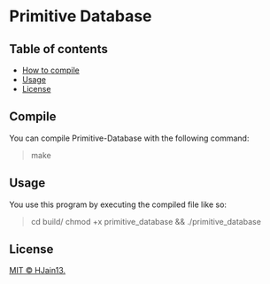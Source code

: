 # Primitive Database

## Table of contents

- [How to compile](#compile)
- [Usage](#usage)
- [License](#license)

## Compile
You can compile Primitive-Database with the following command:
> make

## Usage

You use this program by executing the compiled file like so:
> cd build/
> chmod +x primitive_database && ./primitive_database

## License
[MIT © HJain13.](../LICENSE)

